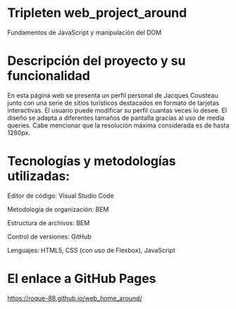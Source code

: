 # Tripleten web_project_around

Fundamentos de JavaScript y manipulación del DOM

# Descripción del proyecto y su funcionalidad

En esta página web se presenta un perfil personal de Jacques Cousteau junto con una serie de sitios turísticos destacados en formato de tarjetas interactivas. El usuario puede modificar su perfil cuantas veces lo desee. El diseño se adapta a diferentes tamaños de pantalla gracias al uso de media queries.
Cabe mencionar que la resolución máxima considerada es de hasta 1280px.

# Tecnologías y metodologías utilizadas:

Editor de código: Visual Studio Code

Metodología de organización: BEM

Estructura de archivos: BEM

Control de versiones: GitHub

Lenguajes: HTML5, CSS (con uso de Flexbox), JavaScript

# El enlace a GitHub Pages

https://roque-88.github.io/web_home_around/
